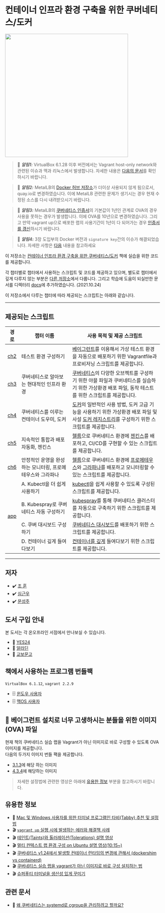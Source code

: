 # 컨테이너 인프라 환경 구축을 위한 쿠버네티스/도커
<a href="http://www.yes24.com/Product/Goods/102099414">
<img src="http://image.kyobobook.co.kr/images/book/xlarge/743/x9791165215743.jpg" width="400">
</a>

> 🔔 **_알림1:_** VirtualBox 6.1.28 이후 버전에서는 Vagrant host-only network와 관련된 이슈과 맥과 리눅스에서 
> 발생합니다. 자세한 내용은 [다음의 문서](https://github.com/sysnet4admin/_Book_k8sInfra/blob/main/docs/%EC%8B%A4%EC%8A%B5%20%EC%9D%B4%EC%8A%88%231%20-%20VritualBox%20host-only%20Network(MAC%2CLinux).pdf)를 확인하시기 바랍니다.  

> 🔔 **_알림2:_** MetalLB의 [Docker 허브 저장소](https://hub.docker.com/u/metallb)가 더이상 사용되지 않게 됨으로서, quay.io로 변경하였습니다. 
> 이에 MetalLB 관련한 문제가 생기시는 경우 현재 수정된 소스를 다시 내려받으시기 바랍니다. 

> 🔔 **_알림3:_** MetalLB의 [쿠버네티스 인증서](https://kubernetes.io/docs/setup/best-practices/certificates/)의 기본값이 1년인 관계로 OVA의 경우 사용을 못하는 경우가 발생합니다.
> 이에 OVA를 10년으로 변경하였습니다. 그리고 만약 vagrant up으로 배포한 랩의 사용기간이 1년이 다 되어가는 경우 [인증서를 갱신](https://kubernetes.io/docs/tasks/administer-cluster/kubeadm/kubeadm-certs/)하시기 바랍니다.  

> 🔔 **_알림4:_** 3장 도입부의 Docker 버전과 `signature key`간의 이슈가 해결되었습니다. 자세한 사항은 [다음](https://github.com/sysnet4admin/_Book_k8sInfra/issues/33#issuecomment-1890823571) 내용을 참고하세요  

이 저장소는 [컨테이너 인프라 환경 구축을 위한 쿠버네티스/도커](http://www.yes24.com/Product/Goods/102099414) 책에 실습을 위한 코드를 제공합니다.

각 챕터별로 챕터에서 사용하는 스크립트 및 코드를 제공하고 있으며, 별도로 챕터에서 깊게 다루지 않는 부분은 [다른 저장소](https://github.com/iac-source)에서 다룹니다. 그리고 학습에 도움이 되실만한 문서를 디렉터리 [docs](https://github.com/sysnet4admin/_Book_k8sInfra/tree/main/docs)에 추가하였습니다. (2021.10.24)

이 저장소에서 다루는 챕터에 따라 제공되는 스크립트는 아래와 같습니다.


***

## 제공되는 스크립트
<table>
    <thead>
        <tr>
            <th>경로</th>
            <th>챕터 이름</th>
            <th>사용 목적 및 제공 스크립트</th>
        </tr>
    </thead>
    <tbody>
    <tr>
        <td><a href="https://github.com/sysnet4admin/_Book_k8sInfra/tree/main/ch2">ch2</a></td>
        <td>테스트 환경 구성하기</td>
        <td><a href="https://www.vagrantup.com/">베이그런트</a>를 이용해서 가상 테스트 환경을 자동으로 배포하기 위한 Vagrantfile과 프로비저닝 스크립트를 제공합니다.</td>
    </tr>
    <tr>
        <td><a href="https://github.com/sysnet4admin/_Book_k8sInfra/tree/main/ch3">ch3</a></td>
        <td>쿠버네티스로 알아보는 현대적인 인프라 환경</td>
        <td><a href="https://kubernetes.io">쿠버네티스</a>의 다양한 오브젝트를 구성하기 위한 야믈 파일과 쿠버네티스를 실습하기 위한 가상환경 배포 파일, 동작 테스트를 위한 스크립트를 제공합니다.</td>
    </tr>
    <tr>
        <td><a href="https://github.com/sysnet4admin/_Book_k8sInfra/tree/main/ch4">ch4</a></td>
        <td>쿠버네티스를 이루는 컨테이너 도우미, 도커</td>
        <td><a href="https://docker.com">도커</a>의 일반적인 사용 방법, 도커 고급 기능을 사용하기 위한 가상환경 배포 파일 및 사설 <a href="https://docs.docker.com/registry/">도커 레지스트리</a>를 구성하기 위한 스크립트를 제공합니다.</td>
    </tr>
    <tr>
        <td><a href="https://github.com/sysnet4admin/_Book_k8sInfra/tree/main/ch5">ch5</a></td>
        <td>지속적인 통합과 배포 자동화, 젠킨스</td>
        <td><a href="https://helm.sh">헬름</a>으로 쿠버네티스 환경에 <a href="https://www.jenkins.io/">젠킨스</a>를 배포하고, CI/CD를 구현할 수 있는 스크립트를 제공합니다.</td>
    </tr>
    <tr>
        <td><a href="https://github.com/sysnet4admin/_Book_k8sInfra/tree/main/ch6">ch6</a></td>
        <td>안정적인 운영을 완성하는 모니터링, 프로메테우스와 그라파나</td>
        <td><a href="https://helm.sh">헬름</a>으로 쿠버네티스 환경에 <a href="https://prometheus.io/">프로메테우스</a>와 <a href="https://grafana.com/">그라파나</a>를 배포하고 모니터링할 수 있는 스크립트를 제공합니다.</td>
    </tr>
    <tr>
        <td rowspan="4"><a href="https://github.com/sysnet4admin/_Book_k8sInfra/tree/main/app">app</a></td>
        <td>A. Kubectl을 더 쉽게 사용하기</td>
        <td><a href="https://kubernetes.io/ko/docs/reference/kubectl/overview/">kubectl</a>을 쉽게 사용할 수 있도록 구성된 스크립트를 제공합니다.</td>
    </tr>
    <tr>
        <td>B. Kubespray로 쿠버네티스 자동 구성하기</td>
        <td><a href="https://github.com/kubernetes-sigs/kubespray">kubespray</a>를 통해 쿠버네티스 클러스터를 자동으로 구축하기 위한 스크립트를 제공합니다.</td>
    </tr>
    <tr>
        <td>C. 쿠버 대시보드 구성하기</td>
        <td><a href="https://github.com/kubernetes/dashboard">쿠버네티스 대시보드</a>를 배포하기 위한 스크립트를 제공합니다.</td>
    </tr>
    <tr>
        <td>D. 컨테이너 깊게 들여다보기</td>
        <td><a href="https://github.com/opencontainers/runc">컨테이너를 깊게</a> 들여다보기 위한 스크립트를 제공합니다.</td>
    </tr>
   </tbody>
</table>

***

## 저자
- ✔️   [조 훈](https://github.com/sysnet4admin)
- ✔️   [심근우](https://github.com/gnu-gnu)
- ✔️   [문성주](https://github.com/seongjumoon)

## 도서 구입 안내
본 도서는 각 온오프라인 서점에서 만나보실 수 있습니다.
- 📍  [YES24](https://bit.ly/3iq4L5W)
- 📍  [알라딘](https://bit.ly/3cpo37M)
- 📍  [교보문고](https://bit.ly/3g1dsC7)

## 책에서 사용하는 프로그램 번들팩
`VirtualBox 6.1.12`, `vagrant 2.2.9` 
- 🗄️  [윈도우 사용자](https://1drv.ms/u/s!Auu_3Z_BinL5enOZ9GNLpYpW9GI?e=Bm81j6)
- 🗄️  [맥OS 사용자](https://1drv.ms/u/s!Auu_3Z_BinL5eYkQshnmOaaprJA?e=Z7WJwb)

## 🔔 베이그런트 설치로 너무 고생하시는 분들을 위한 이미지(OVA) 파일
현재 책의 쿠버네티스 실습 랩을 Vagrant가 아닌 이미지로 바로 구성할 수 있도록 OVA 이미지를 제공합니다. </br>
다음의 두가지 이미지 번들 팩을 제공합니다. 
 - [3.1.3](https://1drv.ms/u/s!Auu_3Z_BinL5dxYJfjk7c25L58Y?e=A6ql5d)에 해당 하는 이미지
 - [4.3.4](https://1drv.ms/u/s!Auu_3Z_BinL5eJrtyjnc1mW5oa8?e=5pVpmc)에 해당하는 이미지 </br>
> 자세한 설정법에 관련한 영상은 아래에 [유용한 정보](#유용한-정보) 부분을 참고하시기 바랍니다.   

## 유용한 정보
-  📑  [Mac 및 Windows 사용자를 위한 터미널 프로그램인 타비(Tabby) 추천 및 설정법](https://youtu.be/4MhZxSS3Xm8)
-  🎬  [`vagrant up` 실행 시에 발생하는 에러와 해결책 사례](https://www.inflearn.com/course/%EC%BF%A0%EB%B2%84%EB%84%A4%ED%8B%B0%EC%8A%A4-%EC%89%BD%EA%B2%8C%EC%8B%9C%EC%9E%91/lecture/72911?inst=cf657a9d)
-  🎬  [테인트(Taints)와 톨러레이션(Tolerations) 설명 영상](https://www.inflearn.com/course/%EA%B7%B8%EB%A6%BC%EC%9C%BC%EB%A1%9C-%EB%B0%B0%EC%9A%B0%EB%8A%94-%EC%BF%A0%EB%B2%84%EB%84%A4%ED%8B%B0%EC%8A%A4/lecture/85683?inst=f3d96ed5)
-  🎬  [멀티 컨텍스트 랩 환경 구성 on Ubuntu 설명 영상(10:15~)](https://www.inflearn.com/course/%EC%BF%A0%EB%B2%84%EB%84%A4%ED%8B%B0%EC%8A%A4-%EC%89%BD%EA%B2%8C%EC%8B%9C%EC%9E%91/lecture/73341?inst=cf657a9d)
-  🎬  [쿠버네티스 v1.24에서 발생할 컨테이너 런타임의 변경에 관해서 (dockershim vs containerd)](https://www.inflearn.com/course/%EA%B7%B8%EB%A6%BC%EC%9C%BC%EB%A1%9C-%EB%B0%B0%EC%9A%B0%EB%8A%94-%EC%BF%A0%EB%B2%84%EB%84%A4%ED%8B%B0%EC%8A%A4/lecture/106937?inst=f3d96ed5)
-  🎬  [쿠버네티스 실습 랩을 vagrant가 아닌 이미지로 바로 구성 설치하는 법](https://youtu.be/KxhSWf0ObEU)
-  🎬  [슈퍼푸티 터미널을 생산성 있게 꾸미기](https://youtu.be/kv87ynbJlmk)

## 관련 문서 
-  📜 [왜 쿠버네티스는 systemd로 cgroup을 관리하려고 할까요?](https://www.slideshare.net/JoHoon1/systemd-cgroup)
